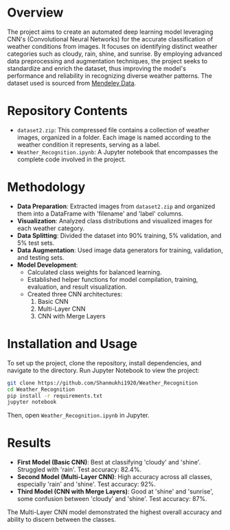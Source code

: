 # Overview

The project aims to create an automated deep learning model leveraging CNN's (Convolutional Neural Networks) for the accurate classification of weather conditions from images. It focuses on identifying distinct weather categories such as cloudy, rain, shine, and sunrise. By employing advanced data preprocessing and augmentation techniques, the project seeks to standardize and enrich the dataset, thus improving the model's performance and reliability in recognizing diverse weather patterns. The dataset used is sourced from [Mendeley Data](https://data.mendeley.com/datasets/4drtyfjtfy/1).

# Repository Contents
- `dataset2.zip`: This compressed file contains a collection of weather images, organized in a folder. Each image is named according to the weather condition it represents, serving as a label.
- `Weather_Recognition.ipynb`: A Jupyter notebook that encompasses the complete code involved in the project.

# Methodology
- **Data Preparation**: Extracted images from `dataset2.zip` and organized them into a DataFrame with 'filename' and 'label' columns.
- **Visualization**: Analyzed class distributions and visualized images for each weather category.
- **Data Splitting**: Divided the dataset into 90% training, 5% validation, and 5% test sets.
- **Data Augmentation**: Used image data generators for training, validation, and testing sets.
- **Model Development**:
  - Calculated class weights for balanced learning.
  - Established helper functions for model compilation, training, evaluation, and result visualization.
  - Created three CNN architectures:
    1. Basic CNN 
    2. Multi-Layer CNN 
    3. CNN with Merge Layers 
       
# Installation and Usage
To set up the project, clone the repository, install dependencies, and navigate to the directory. Run Jupyter Notebook to view the project:
```bash
git clone https://github.com/Shanmukhi1920/Weather_Recognition
cd Weather_Recognition
pip install -r requirements.txt
jupyter notebook
```
Then, open `Weather_Recognition.ipynb` in Jupyter.

# Results

- **First Model (Basic CNN)**: Best at classifying 'cloudy' and 'shine'. Struggled with 'rain'. Test accuracy: 82.4%.
- **Second Model (Multi-Layer CNN)**: High accuracy across all classes, especially 'rain' and 'shine'. Test accuracy: 92%.
- **Third Model (CNN with Merge Layers)**: Good at 'shine' and 'sunrise', some confusion between 'cloudy' and 'shine'. Test accuracy: 87%. 

The Multi-Layer CNN model demonstrated the highest overall accuracy and ability to discern between the classes.
